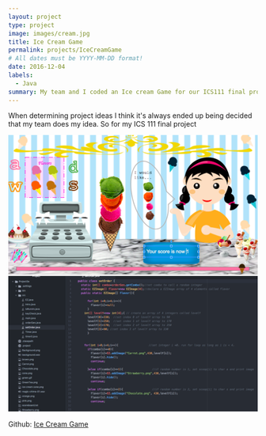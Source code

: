 ```yaml
---
layout: project
type: project
image: images/cream.jpg
title: Ice Cream Game
permalink: projects/IceCreamGame
# All dates must be YYYY-MM-DD format!
date: 2016-12-04
labels:
  - Java
summary: My team and I coded an Ice cream Game for our ICS111 final project.
---
```


When determining project ideas I think it's always ended up being decided that my team does my idea. So for my ICS 111 final project 
<div>
  <img class="ui image" src="../images/Screen Shot 2018-08-30 at 3.18.20 PM.png">
  <img class="ui image" src="../images/Screen Shot 2018-08-30 at 3.30.05 PM.png">
</div>

Github: <a href="https://github.com/klin6/ICSproj/tree/master/Project3e/Project3e"><i class="large github icon "></i>Ice Cream Game</a>


